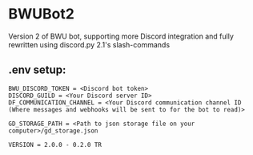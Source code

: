 # BWUBot2
Version 2 of BWU bot, supporting more Discord integration and fully rewritten using discord.py 2.1's slash-commands

## .env setup:
```
BWU_DISCORD_TOKEN = <Discord bot token>
DISCORD_GUILD = <Your Discord server ID>
DF_COMMUNICATION_CHANNEL = <Your Discord communication channel ID (Where messages and webhooks will be sent to for the bot to read)>

GD_STORAGE_PATH = <Path to json storage file on your computer>/gd_storage.json

VERSION = 2.0.0 - 0.2.0 TR
```
